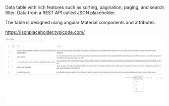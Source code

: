 Data table with rich features such as sorting, pagination, paging, and search filter. 
Data from a REST API called JSON placeholder.

The table is designed using angular Material components and attributes.

https://jsonplaceholder.typicode.com/
![](https://github.com/IrinaSpasova/Angular/blob/main/02-Angular-Material-Data-Table-with-Paging%26sorting%26search-filter%26pagination/img.png)
